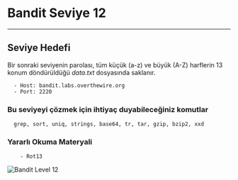 
# Bandit Seviye 12

---

## Seviye Hedefi

Bir sonraki seviyenin parolası, tüm küçük (a-z) ve büyük (A-Z) harflerin 13 konum döndürüldüğü *data.txt* dosyasında saklanır.

``` {.sh}
  - Host: bandit.labs.overthewire.org
  - Port: 2220
```

### Bu seviyeyi çözmek için ihtiyaç duyabileceğiniz komutlar

``` {.sh}
  grep, sort, uniq, strings, base64, tr, tar, gzip, bzip2, xxd
```

### Yararlı Okuma Materyali

``` {.sh}
    - Rot13
```

![Bandit Level 12](https://cdn.bulutbilisimciler.com/public/images/bandit/Bandit12.png)
